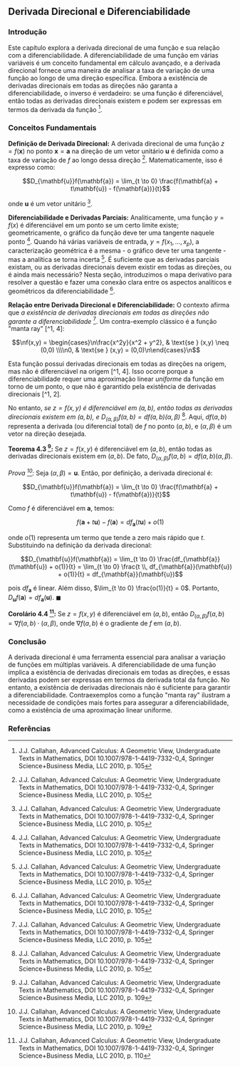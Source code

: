 ## Derivada Direcional e Diferenciabilidade

### Introdução
Este capítulo explora a derivada direcional de uma função e sua relação com a diferenciabilidade. A diferenciabilidade de uma função em várias variáveis é um conceito fundamental em cálculo avançado, e a derivada direcional fornece uma maneira de analisar a taxa de variação de uma função ao longo de uma direção específica. Embora a existência de derivadas direcionais em todas as direções não garanta a diferenciabilidade, o inverso é verdadeiro: se uma função é diferenciável, então todas as derivadas direcionais existem e podem ser expressas em termos da derivada da função [^1].

### Conceitos Fundamentais

**Definição de Derivada Direcional:** A derivada direcional de uma função $z = f(\mathbf{x})$ no ponto $\mathbf{x} = \mathbf{a}$ na direção de um vetor unitário $\mathbf{u}$ é definida como a taxa de variação de $f$ ao longo dessa direção [^1]. Matematicamente, isso é expresso como:

$$D_{\mathbf{u}}f(\mathbf{a}) = \lim_{t \to 0} \frac{f(\mathbf{a} + t\mathbf{u}) - f(\mathbf{a})}{t}$$

onde $\mathbf{u}$ é um vetor unitário [^1].

**Diferenciabilidade e Derivadas Parciais:** Analiticamente, uma função $y = f(x)$ é diferenciável em um ponto se um certo limite existe; geometricamente, o gráfico da função deve ter uma tangente naquele ponto [^1]. Quando há várias variáveis de entrada, $y = f(x_1,...,x_p)$, a caracterização geométrica é a mesma - o gráfico deve ter uma tangente - mas a analítica se torna incerta [^1]. É suficiente que as derivadas parciais existam, ou as derivadas direcionais devem existir em todas as direções, ou é ainda mais necessário? Nesta seção, introduzimos o mapa derivativo para resolver a questão e fazer uma conexão clara entre os aspectos analíticos e geométricos da diferenciabilidade [^1].

**Relação entre Derivada Direcional e Diferenciabilidade:**
O contexto afirma que *a existência de derivadas direcionais em todas as direções não garante a diferenciabilidade* [^1]. Um contra-exemplo clássico é a função "manta ray" [^1, 4]:

$$\nf(x,y) = \begin{cases}\n\frac{x^2y}{x^2 + y^2}, & \text{se } (x,y) \neq (0,0) \\\\n0, & \text{se } (x,y) = (0,0)\n\end{cases}\n$$

Esta função possui derivadas direcionais em todas as direções na origem, mas não é diferenciável na origem [^1, 4]. Isso ocorre porque a diferenciabilidade requer uma aproximação linear *uniforme* da função em torno de um ponto, o que não é garantido pela existência de derivadas direcionais [^1, 2].

No entanto, *se $z = f(x,y)$ é diferenciável em $(a,b)$, então todas as derivadas direcionais existem em $(a,b)$, e $D_{(\alpha, \beta)}f(a,b) = df(a,b)(\alpha, \beta)$* [^1].  Aqui, $df(a,b)$ representa a derivada (ou diferencial total) de $f$ no ponto $(a,b)$, e $(\alpha, \beta)$ é um vetor na direção desejada.

**Teorema 4.3 [^5]:**  Se $z = f(x,y)$ é diferenciável em $(a,b)$, então todas as derivadas direcionais existem em $(a,b)$. De fato, $D_{(\alpha, \beta)}f(a,b) = df(a,b)(\alpha, \beta)$.

*Prova [^5]:* Seja $(\alpha, \beta) = \mathbf{u}$. Então, por definição, a derivada direcional é:

$$D_{\mathbf{u}}f(\mathbf{a}) = \lim_{t \to 0} \frac{f(\mathbf{a} + t\mathbf{u}) - f(\mathbf{a})}{t}$$

Como $f$ é diferenciável em $\mathbf{a}$, temos:

$$f(\mathbf{a} + t\mathbf{u}) - f(\mathbf{a}) = df_{\mathbf{a}}(t\mathbf{u}) + o(1)$$

onde $o(1)$ representa um termo que tende a zero mais rápido que $t$. Substituindo na definição da derivada direcional:

$$D_{\mathbf{u}}f(\mathbf{a}) = \lim_{t \to 0} \frac{df_{\mathbf{a}}(t\mathbf{u}) + o(1)}{t} = \lim_{t \to 0} \frac{t \\, df_{\mathbf{a}}(\mathbf{u}) + o(1)}{t} = df_{\mathbf{a}}(\mathbf{u})$$

pois $df_{\mathbf{a}}$ é linear. Além disso, $\lim_{t \to 0} \frac{o(1)}{t} = 0$.  Portanto, $D_{\mathbf{u}}f(\mathbf{a}) = df_{\mathbf{a}}(\mathbf{u})$. $\blacksquare$

**Corolário 4.4 [^6]:** Se $z = f(x,y)$ é diferenciável em $(a,b)$, então $D_{(\alpha, \beta)}f(a,b) = \nabla f(a,b) \cdot (\alpha, \beta)$, onde $\nabla f(a,b)$ é o gradiente de $f$ em $(a,b)$.

### Conclusão

A derivada direcional é uma ferramenta essencial para analisar a variação de funções em múltiplas variáveis. A diferenciabilidade de uma função implica a existência de derivadas direcionais em todas as direções, e essas derivadas podem ser expressas em termos da derivada total da função. No entanto, a existência de derivadas direcionais não é suficiente para garantir a diferenciabilidade. Contraexemplos como a função "manta ray" ilustram a necessidade de condições mais fortes para assegurar a diferenciabilidade, como a existência de uma aproximação linear uniforme.

### Referências
[^1]: J.J. Callahan, Advanced Calculus: A Geometric View, Undergraduate Texts in Mathematics, DOI 10.1007/978-1-4419-7332-0_4, Springer Science+Business Media, LLC 2010, p. 105
[^2]: J.J. Callahan, Advanced Calculus: A Geometric View, Undergraduate Texts in Mathematics, DOI 10.1007/978-1-4419-7332-0_4, Springer Science+Business Media, LLC 2010, p. 106
[^3]: J.J. Callahan, Advanced Calculus: A Geometric View, Undergraduate Texts in Mathematics, DOI 10.1007/978-1-4419-7332-0_4, Springer Science+Business Media, LLC 2010, p. 107
[^4]: J.J. Callahan, Advanced Calculus: A Geometric View, Undergraduate Texts in Mathematics, DOI 10.1007/978-1-4419-7332-0_4, Springer Science+Business Media, LLC 2010, p. 108
[^5]: J.J. Callahan, Advanced Calculus: A Geometric View, Undergraduate Texts in Mathematics, DOI 10.1007/978-1-4419-7332-0_4, Springer Science+Business Media, LLC 2010, p. 109
[^6]: J.J. Callahan, Advanced Calculus: A Geometric View, Undergraduate Texts in Mathematics, DOI 10.1007/978-1-4419-7332-0_4, Springer Science+Business Media, LLC 2010, p. 110
<!-- END -->